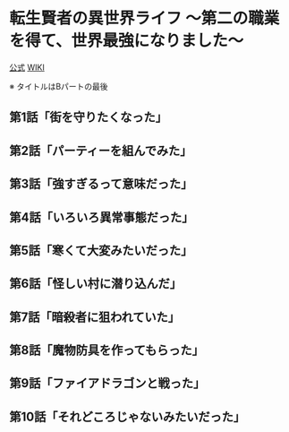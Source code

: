 # 転生賢者の異世界ライフ ～第二の職業を得て、世界最強になりました～

[公式](https://tenseikenja.com/) 
[WIKI](https://ja.wikipedia.org/wiki/%E8%BB%A2%E7%94%9F%E8%B3%A2%E8%80%85%E3%81%AE%E7%95%B0%E4%B8%96%E7%95%8C%E3%83%A9%E3%82%A4%E3%83%95_%E3%80%9C%E7%AC%AC%E4%BA%8C%E3%81%AE%E8%81%B7%E6%A5%AD%E3%82%92%E5%BE%97%E3%81%A6%E3%80%81%E4%B8%96%E7%95%8C%E6%9C%80%E5%BC%B7%E3%81%AB%E3%81%AA%E3%82%8A%E3%81%BE%E3%81%97%E3%81%9F%E3%80%9C) 

※ タイトルはBパートの最後

## 第1話「街を守りたくなった」

## 第2話「パーティーを組んでみた」

## 第3話「強すぎるって意味だった」

## 第4話「いろいろ異常事態だった」

## 第5話「寒くて大変みたいだった」

## 第6話「怪しい村に潜り込んだ」

## 第7話「暗殺者に狙われていた」

## 第8話「魔物防具を作ってもらった」

## 第9話「ファイアドラゴンと戦った」

## 第10話「それどころじゃないみたいだった」
